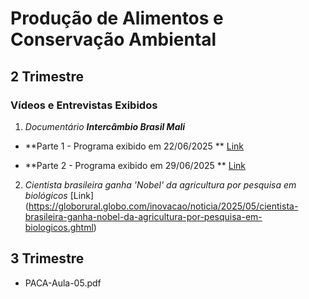 # Produção de Alimentos e Conservação Ambiental

## 2 Trimestre

### Vídeos e Entrevistas Exibidos

1. *Documentário **Intercâmbio Brasil Mali***

* **Parte 1 - Programa exibido em 22/06/2025 ** [Link](https://globoplay.globo.com/v/13716593/?s=15m40s)

* **Parte 2 - Programa exibido em 29/06/2025 ** [Link](https://globoplay.globo.com/v/13718212/?s=32m38s)

2. *Cientista brasileira ganha 'Nobel' da agricultura por pesquisa em biológicos* [Link] (https://globorural.globo.com/inovacao/noticia/2025/05/cientista-brasileira-ganha-nobel-da-agricultura-por-pesquisa-em-biologicos.ghtml)


## 3 Trimestre

* PACA-Aula-05.pdf
